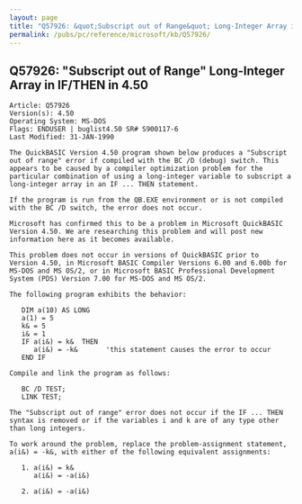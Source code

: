 ```yaml
---
layout: page
title: "Q57926: &quot;Subscript out of Range&quot; Long-Integer Array in IF/THEN in 4.50"
permalink: /pubs/pc/reference/microsoft/kb/Q57926/
---
```


## Q57926: &quot;Subscript out of Range&quot; Long-Integer Array in IF/THEN in 4.50

	Article: Q57926
	Version(s): 4.50
	Operating System: MS-DOS
	Flags: ENDUSER | buglist4.50 SR# S900117-6
	Last Modified: 31-JAN-1990
	
	The QuickBASIC Version 4.50 program shown below produces a "Subscript
	out of range" error if compiled with the BC /D (debug) switch. This
	appears to be caused by a compiler optimization problem for the
	particular combination of using a long-integer variable to subscript a
	long-integer array in an IF ... THEN statement.
	
	If the program is run from the QB.EXE environment or is not compiled
	with the BC /D switch, the error does not occur.
	
	Microsoft has confirmed this to be a problem in Microsoft QuickBASIC
	Version 4.50. We are researching this problem and will post new
	information here as it becomes available.
	
	This problem does not occur in versions of QuickBASIC prior to
	Version 4.50, in Microsoft BASIC Compiler Versions 6.00 and 6.00b for
	MS-DOS and MS OS/2, or in Microsoft BASIC Professional Development
	System (PDS) Version 7.00 for MS-DOS and MS OS/2.
	
	The following program exhibits the behavior:
	
	   DIM a(10) AS LONG
	   a(1) = 5
	   k& = 5
	   i& = 1
	   IF a(i&) = k&  THEN
	      a(i&) = -k&       'this statement causes the error to occur
	   END IF
	
	Compile and link the program as follows:
	
	   BC /D TEST;
	   LINK TEST;
	
	The "Subscript out of range" error does not occur if the IF ... THEN
	syntax is removed or if the variables i and k are of any type other
	than long integers.
	
	To work around the problem, replace the problem-assignment statement,
	a(i&) = -k&, with either of the following equivalent assignments:
	
	   1. a(i&) = k&
	      a(i&) = -a(i&)
	
	   2. a(i&) = -a(i&)

